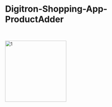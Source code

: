 # Digitron-Shopping-App-ProductAdder
</br>
</br>

<img width="200" alt="1" src="https://github.com/Imasha-Senadheera/Digitron-Shopping-App-ProductAdder/assets/121493197/fe0fcfb2-97fd-48d1-ae38-03957692a9d8" >
